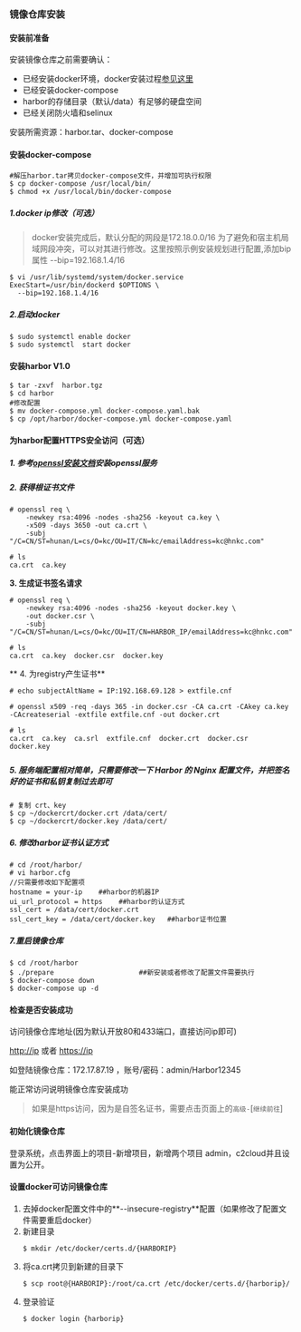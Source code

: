 ### 镜像仓库安装

#### 安装前准备

安装镜像仓库之前需要确认：

* 已经安装docker环境，docker安装过程[参见这里](/an-zhuang-bu-zou/dockeran-zhuang.md)
* 已经安装docker-compose
* harbor的存储目录（默认/data）有足够的硬盘空间
* 已经关闭防火墙和selinux

安装所需资源：harbor.tar、docker-compose

#### **安装docker-compose**

```
#解压harbor.tar拷贝docker-compose文件，并增加可执行权限
$ cp docker-compose /usr/local/bin/
$ chmod +x /usr/local/bin/docker-compose
```

##### 1.docker ip修改（可选）

> docker安装完成后，默认分配的网段是172.18.0.0/16 为了避免和宿主机局域网段冲突，可以对其进行修改。这里按照示例安装规划进行配置,添加bip属性 --bip=192.168.1.4/16

```
$ vi /usr/lib/systemd/system/docker.service
ExecStart=/usr/bin/dockerd $OPTIONS \
  --bip=192.168.1.4/16
```

##### 2.启动docker

```
$ sudo systemctl enable docker
$ sudo systemctl  start docker
```

#### **安装harbor V1.0**

```
$ tar -zxvf  harbor.tgz
$ cd harbor
#修改配置
$ mv docker-compose.yml docker-compose.yaml.bak
$ cp /opt/harbor/docker-compose.yml docker-compose.yaml
```

#### **为harbor配置HTTPS安全访问（可选）**

##### 1. 参考[openssl安装文档](https://mritd.me/2016/07/03/Harbor-企业级-Docker-Registry-HTTPS配置/#11san-证书扩展域名配置)安装openssl服务

##### 2. 获得根证书文件

```
# openssl req \
    -newkey rsa:4096 -nodes -sha256 -keyout ca.key \
    -x509 -days 3650 -out ca.crt \
    -subj "/C=CN/ST=hunan/L=cs/O=kc/OU=IT/CN=kc/emailAddress=kc@hnkc.com"

# ls
ca.crt  ca.key
```

**3. 生成证书签名请求**

```
# openssl req \
    -newkey rsa:4096 -nodes -sha256 -keyout docker.key \
    -out docker.csr \
    -subj "/C=CN/ST=hunan/L=cs/O=kc/OU=IT/CN=HARBOR_IP/emailAddress=kc@hnkc.com"

# ls
ca.crt  ca.key  docker.csr  docker.key
```

** 4. 为registry产生证书**

```
# echo subjectAltName = IP:192.168.69.128 > extfile.cnf

# openssl x509 -req -days 365 -in docker.csr -CA ca.crt -CAkey ca.key -CAcreateserial -extfile extfile.cnf -out docker.crt

# ls
ca.crt  ca.key  ca.srl  extfile.cnf  docker.crt  docker.csr  docker.key
```

##### 

##### 5. 服务端配置相对简单，只需要修改一下 Harbor 的 Nginx 配置文件，并把签名好的证书和私钥复制过去即可

```
# 复制 crt、key
$ cp ~/dockercrt/docker.crt /data/cert/
$ cp ~/dockercrt/docker.key /data/cert/
```

##### 6. 修改harbor证书认证方式

```
# cd /root/harbor/
# vi harbor.cfg
//只需要修改如下配置项
hostname = your-ip    ##harbor的机器IP
ui_url_protocol = https    ##harbor的认证方式
ssl_cert = /data/cert/docker.crt 
ssl_cert_key = /data/cert/docker.key   ##harbor证书位置
```

##### 7.重启镜像仓库

```
$ cd /root/harbor
$ ./prepare                     ##新安装或者修改了配置文件需要执行
$ docker-compose down
$ docker-compose up -d
```

#### 检查是否安装成功

访问镜像仓库地址\(因为默认开放80和433端口，直接访问ip即可\)

[http://ip](http://ip) 或者 [https://ip](https://ip)

如登陆镜像仓库：172.17.87.19 ，账号/密码：admin/Harbor12345

能正常访问说明镜像仓库安装成功

> 如果是https访问，因为是自签名证书，需要点击页面上的`高级-`\[`继续前往`\]

#### 初始化镜像仓库

登录系统，点击界面上的项目-新增项目，新增两个项目 admin，c2cloud并且设置为公开。

#### 设置docker可访问镜像仓库

1. 去掉docker配置文件中的**--insecure-registry**配置（如果修改了配置文件需要重启docker）
2. 新建目录
   ```
   $ mkdir /etc/docker/certs.d/{HARBORIP}
   ```
3. 将ca.crt拷贝到新建的目录下
   ```
   $ scp root@{HARBORIP}:/root/ca.crt /etc/docker/certs.d/{harborip}/
   ```
4. 登录验证
   ```
   $ docker login {harborip}
   ```



